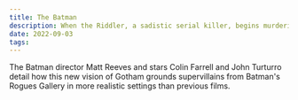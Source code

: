 ```yaml
---
title: The Batman
description: When the Riddler, a sadistic serial killer, begins murdering key political figures in Gotham, Batman is forced to investigate the city's hidden corruption and question his family's involvement.
date: 2022-09-03
tags:
---
```

The Batman director Matt Reeves and stars Colin Farrell and John Turturro detail how this new vision of Gotham grounds supervillains from Batman's Rogues Gallery in more realistic settings than previous films.